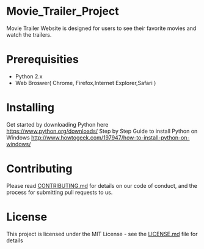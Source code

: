# Movie_Trailer_Project
Movie Trailer Website is designed for users to see their favorite movies and watch the trailers. 

# Prerequisities
* Python 2.x
* Web Broswer( Chrome, Firefox,Internet Explorer,Safari )

# Installing
Get started by downloading Python here https://www.python.org/downloads/
Step by Step Guide to install Python on Windows http://www.howtogeek.com/197947/how-to-install-python-on-windows/

# Contributing
Please read [CONTRIBUTING.md](https://github.com/LakshmiSharanya/Movie_Trailer_Project/commit/dcdb9b65b7c684715dfb53d1393e473a6281f04d) for details on our code of conduct, and the process for submitting pull requests to us.

# License
This project is licensed under the MIT License - see the [LICENSE.md](https://github.com/LakshmiSharanya/Movie_Trailer_Project/blob/master/LICENSE) file for details

